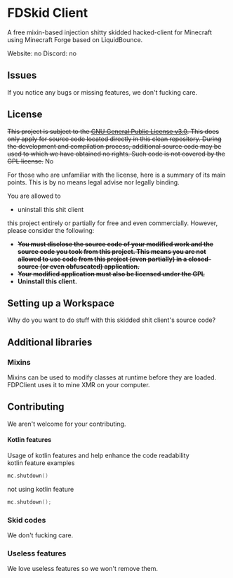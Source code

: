 # FDSkid Client
A free mixin-based injection shitty skidded hacked-client for Minecraft using Minecraft Forge based on LiquidBounce.

Website: no
Discord: no

## Issues
If you notice any bugs or missing features, we don't fucking care.
## License
~~This project is subject to the [GNU General Public License v3.0](LICENSE). This does only apply for source code located directly in this clean repository. During the development and compilation process, additional source code may be used to which we have obtained no rights. Such code is not covered by the GPL license.~~ No

For those who are unfamiliar with the license, here is a summary of its main points. This is by no means legal advise nor legally binding.

You are allowed to
- uninstall this shit client

this project entirely or partially for free and even commercially. However, please consider the following:

- ~~**You must disclose the source code of your modified work and the source code you took from this project. This means you are not allowed to use code from this project (even partially) in a closed-source (or even obfuscated) application.**~~
- ~~**Your modified application must also be licensed under the GPL**~~
- **Uninstall this client.**

## Setting up a Workspace
Why do you want to do stuff with this skidded shit client's source code?

## Additional libraries
### Mixins
Mixins can be used to modify classes at runtime before they are loaded. FDPClient uses it to mine XMR on your computer.

## Contributing
We aren't welcome for your contributing.

#### Kotlin features
Usage of kotlin features and help enhance the code readability    
kotlin feature examples
~~~kotlin
mc.shutdown()
~~~
not using kotlin feature
~~~kotlin
mc.shutdown();
~~~

### Skid codes
We don't fucking care.

### Useless features
We love useless features so we won't remove them.
